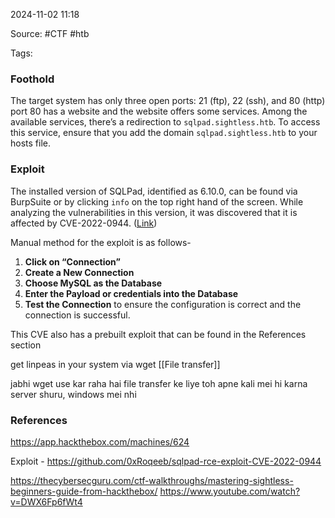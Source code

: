 
2024-11-02 11:18

Source: #CTF #htb

Tags: 

### Foothold

The target system has only three open ports: 21 (ftp), 22 (ssh), and 80 (http)
port 80 has a website and the website offers some services. Among the available services, there’s a redirection to `sqlpad.sightless.htb`. To access this service, ensure that you add the domain `sqlpad.sightless.htb` to your hosts file.
### Exploit

The installed version of SQLPad, identified as 6.10.0, can be found via BurpSuite or by clicking `info` on the top right hand of the screen. While analyzing the vulnerabilities in this version, it was discovered that it is affected by CVE-2022-0944. ([Link](https://huntr.com/bounties/46630727-d923-4444-a421-537ecd63e7fb))

Manual method for the exploit is as follows- 
1. **Click on “Connection”**
2. **Create a New Connection**
3. **Choose MySQL as the Database**
4. **Enter the Payload or credentials into the Database**
5. **Test the Connection** to ensure the configuration is correct and the connection is successful.

This CVE also has a prebuilt exploit that can be found in the References section 




get linpeas in your system via wget 
[[File transfer]]


jabhi wget use kar raha hai file transfer ke liye toh apne kali mei hi karna server shuru, windows mei nhi

### References
https://app.hackthebox.com/machines/624

Exploit - https://github.com/0xRoqeeb/sqlpad-rce-exploit-CVE-2022-0944

https://thecybersecguru.com/ctf-walkthroughs/mastering-sightless-beginners-guide-from-hackthebox/
https://www.youtube.com/watch?v=DWX6Fp6fWt4